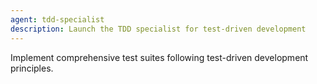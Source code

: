 ```yaml
---
agent: tdd-specialist
description: Launch the TDD specialist for test-driven development
---
```


Implement comprehensive test suites following test-driven development principles.